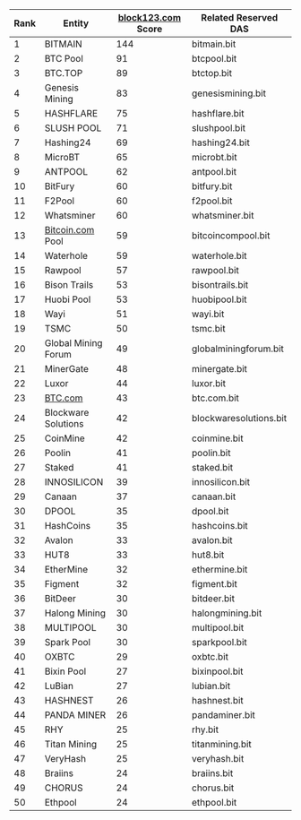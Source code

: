| **Rank** | **Entity**                             | [**block123.com**](http://block123.com) **Score** | **Related Reserved DAS** |
| -------- | -------------------------------------- | ------------------------------------------------- | ------------------------ |
| 1        | BITMAIN                                | 144                                               | bitmain.bit              |
| 2        | BTC Pool                               | 91                                                | btcpool.bit              |
| 3        | BTC.TOP                                | 89                                                | btctop.bit               |
| 4        | Genesis Mining                         | 83                                                | genesismining.bit        |
| 5        | HASHFLARE                              | 75                                                | hashflare.bit            |
| 6        | SLUSH POOL                             | 71                                                | slushpool.bit            |
| 7        | Hashing24                              | 69                                                | hashing24.bit            |
| 8        | MicroBT                                | 65                                                | microbt.bit              |
| 9        | ANTPOOL                                | 62                                                | antpool.bit              |
| 10       | BitFury                                | 60                                                | bitfury.bit              |
| 11       | F2Pool                                 | 60                                                | f2pool.bit               |
| 12       | Whatsminer                             | 60                                                | whatsminer.bit           |
| 13       | [Bitcoin.com](http://Bitcoin.com) Pool | 59                                                | bitcoincompool.bit       |
| 14       | Waterhole                              | 59                                                | waterhole.bit            |
| 15       | Rawpool                                | 57                                                | rawpool.bit              |
| 16       | Bison Trails                           | 53                                                | bisontrails.bit          |
| 17       | Huobi Pool                             | 53                                                | huobipool.bit            |
| 18       | Wayi                                   | 51                                                | wayi.bit                 |
| 19       | TSMC                                   | 50                                                | tsmc.bit                 |
| 20       | Global Mining Forum                    | 49                                                | globalminingforum.bit    |
| 21       | MinerGate                              | 48                                                | minergate.bit            |
| 22       | Luxor                                  | 44                                                | luxor.bit                |
| 23       | [BTC.com](http://BTC.com)              | 43                                                | btc.com.bit              |
| 24       | Blockware Solutions                    | 42                                                | blockwaresolutions.bit   |
| 25       | CoinMine                               | 42                                                | coinmine.bit             |
| 26       | Poolin                                 | 41                                                | poolin.bit               |
| 27       | Staked                                 | 41                                                | staked.bit               |
| 28       | INNOSILICON                            | 39                                                | innosilicon.bit          |
| 29       | Canaan                                 | 37                                                | canaan.bit               |
| 30       | DPOOL                                  | 35                                                | dpool.bit                |
| 31       | HashCoins                              | 35                                                | hashcoins.bit            |
| 32       | Avalon                                 | 33                                                | avalon.bit               |
| 33       | HUT8                                   | 33                                                | hut8.bit                 |
| 34       | EtherMine                              | 32                                                | ethermine.bit            |
| 35       | Figment                                | 32                                                | figment.bit              |
| 36       | BitDeer                                | 30                                                | bitdeer.bit              |
| 37       | Halong Mining                          | 30                                                | halongmining.bit         |
| 38       | MULTIPOOL                              | 30                                                | multipool.bit            |
| 39       | Spark Pool                             | 30                                                | sparkpool.bit            |
| 40       | OXBTC                                  | 29                                                | oxbtc.bit                |
| 41       | Bixin Pool                             | 27                                                | bixinpool.bit            |
| 42       | LuBian                                 | 27                                                | lubian.bit               |
| 43       | HASHNEST                               | 26                                                | hashnest.bit             |
| 44       | PANDA MINER                            | 26                                                | pandaminer.bit           |
| 45       | RHY                                    | 25                                                | rhy.bit                  |
| 46       | Titan Mining                           | 25                                                | titanmining.bit          |
| 47       | VeryHash                               | 25                                                | veryhash.bit             |
| 48       | Braiins                                | 24                                                | braiins.bit              |
| 49       | CHORUS                                 | 24                                                | chorus.bit               |
| 50       | Ethpool                                | 24                                                | ethpool.bit              |